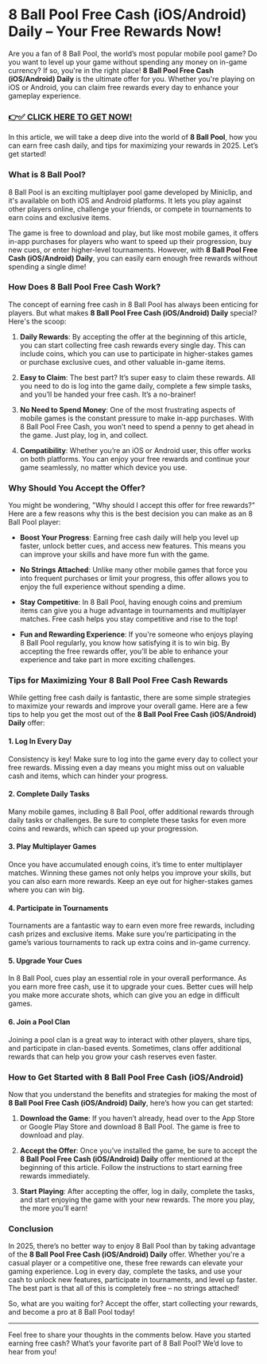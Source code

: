 # 8 Ball Pool Free Cash (iOS/Android) Daily – Your Free Rewards Now!

Are you a fan of 8 Ball Pool, the world’s most popular mobile pool game? Do you want to level up your game without spending any money on in-game currency? If so, you're in the right place! **8 Ball Pool Free Cash (iOS/Android) Daily** is the ultimate offer for you. Whether you're playing on iOS or Android, you can claim free rewards every day to enhance your gameplay experience.

### [👉✅ CLICK HERE TO GET NOW!](https://freerewards.xyz/8ball/pool/)

In this article, we will take a deep dive into the world of **8 Ball Pool**, how you can earn free cash daily, and tips for maximizing your rewards in 2025. Let’s get started!

### What is 8 Ball Pool?

8 Ball Pool is an exciting multiplayer pool game developed by Miniclip, and it's available on both iOS and Android platforms. It lets you play against other players online, challenge your friends, or compete in tournaments to earn coins and exclusive items. 

The game is free to download and play, but like most mobile games, it offers in-app purchases for players who want to speed up their progression, buy new cues, or enter higher-level tournaments. However, with **8 Ball Pool Free Cash (iOS/Android) Daily**, you can easily earn enough free rewards without spending a single dime!

### How Does 8 Ball Pool Free Cash Work?

The concept of earning free cash in 8 Ball Pool has always been enticing for players. But what makes **8 Ball Pool Free Cash (iOS/Android) Daily** special? Here's the scoop:

1. **Daily Rewards**: By accepting the offer at the beginning of this article, you can start collecting free cash rewards every single day. This can include coins, which you can use to participate in higher-stakes games or purchase exclusive cues, and other valuable in-game items.

2. **Easy to Claim**: The best part? It’s super easy to claim these rewards. All you need to do is log into the game daily, complete a few simple tasks, and you’ll be handed your free cash. It’s a no-brainer!

3. **No Need to Spend Money**: One of the most frustrating aspects of mobile games is the constant pressure to make in-app purchases. With 8 Ball Pool Free Cash, you won’t need to spend a penny to get ahead in the game. Just play, log in, and collect.

4. **Compatibility**: Whether you’re an iOS or Android user, this offer works on both platforms. You can enjoy your free rewards and continue your game seamlessly, no matter which device you use.

### Why Should You Accept the Offer?

You might be wondering, "Why should I accept this offer for free rewards?" Here are a few reasons why this is the best decision you can make as an 8 Ball Pool player:

- **Boost Your Progress**: Earning free cash daily will help you level up faster, unlock better cues, and access new features. This means you can improve your skills and have more fun with the game.
  
- **No Strings Attached**: Unlike many other mobile games that force you into frequent purchases or limit your progress, this offer allows you to enjoy the full experience without spending a dime.

- **Stay Competitive**: In 8 Ball Pool, having enough coins and premium items can give you a huge advantage in tournaments and multiplayer matches. Free cash helps you stay competitive and rise to the top!

- **Fun and Rewarding Experience**: If you're someone who enjoys playing 8 Ball Pool regularly, you know how satisfying it is to win big. By accepting the free rewards offer, you’ll be able to enhance your experience and take part in more exciting challenges.

### Tips for Maximizing Your 8 Ball Pool Free Cash Rewards

While getting free cash daily is fantastic, there are some simple strategies to maximize your rewards and improve your overall game. Here are a few tips to help you get the most out of the **8 Ball Pool Free Cash (iOS/Android) Daily** offer:

#### 1. **Log In Every Day**
Consistency is key! Make sure to log into the game every day to collect your free rewards. Missing even a day means you might miss out on valuable cash and items, which can hinder your progress.

#### 2. **Complete Daily Tasks**
Many mobile games, including 8 Ball Pool, offer additional rewards through daily tasks or challenges. Be sure to complete these tasks for even more coins and rewards, which can speed up your progression.

#### 3. **Play Multiplayer Games**
Once you have accumulated enough coins, it’s time to enter multiplayer matches. Winning these games not only helps you improve your skills, but you can also earn more rewards. Keep an eye out for higher-stakes games where you can win big.

#### 4. **Participate in Tournaments**
Tournaments are a fantastic way to earn even more free rewards, including cash prizes and exclusive items. Make sure you’re participating in the game’s various tournaments to rack up extra coins and in-game currency.

#### 5. **Upgrade Your Cues**
In 8 Ball Pool, cues play an essential role in your overall performance. As you earn more free cash, use it to upgrade your cues. Better cues will help you make more accurate shots, which can give you an edge in difficult games.

#### 6. **Join a Pool Clan**
Joining a pool clan is a great way to interact with other players, share tips, and participate in clan-based events. Sometimes, clans offer additional rewards that can help you grow your cash reserves even faster.

### How to Get Started with 8 Ball Pool Free Cash (iOS/Android)

Now that you understand the benefits and strategies for making the most of **8 Ball Pool Free Cash (iOS/Android) Daily**, here’s how you can get started:

1. **Download the Game**: If you haven’t already, head over to the App Store or Google Play Store and download 8 Ball Pool. The game is free to download and play.
  
2. **Accept the Offer**: Once you’ve installed the game, be sure to accept the **8 Ball Pool Free Cash (iOS/Android) Daily** offer mentioned at the beginning of this article. Follow the instructions to start earning free rewards immediately.

3. **Start Playing**: After accepting the offer, log in daily, complete the tasks, and start enjoying the game with your new rewards. The more you play, the more you’ll earn!

### Conclusion

In 2025, there’s no better way to enjoy 8 Ball Pool than by taking advantage of the **8 Ball Pool Free Cash (iOS/Android) Daily** offer. Whether you're a casual player or a competitive one, these free rewards can elevate your gaming experience. Log in every day, complete the tasks, and use your cash to unlock new features, participate in tournaments, and level up faster. The best part is that all of this is completely free – no strings attached!

So, what are you waiting for? Accept the offer, start collecting your rewards, and become a pro at 8 Ball Pool today!

---

Feel free to share your thoughts in the comments below. Have you started earning free cash? What’s your favorite part of 8 Ball Pool? We’d love to hear from you!
